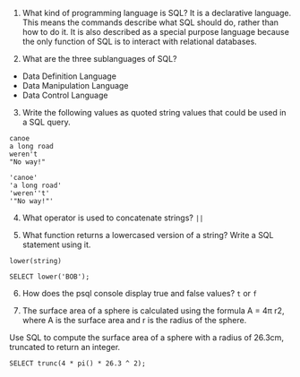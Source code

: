 1. What kind of programming language is SQL?
It is a declarative language. This means the commands describe what SQL should do, rather than how to do it. It is also described as a special purpose language because the only function of SQL is to interact with relational databases.

2. What are the three sublanguages of SQL?
* Data Definition Language
* Data Manipulation Language
* Data Control Language

3. Write the following values as quoted string values that could be used in a SQL query.
```
canoe
a long road
weren't
"No way!"
```

```
'canoe'
'a long road'
'weren''t'
'"No way!"'
```
4. What operator is used to concatenate strings?
`||`

5. What function returns a lowercased version of a string? Write a SQL statement using it.
```
lower(string)

SELECT lower('BOB');
```

6. How does the psql console display true and false values?
`t` or `f`

7. The surface area of a sphere is calculated using the formula A = 4π r2, where A is the surface area and r is the radius of the sphere.

Use SQL to compute the surface area of a sphere with a radius of 26.3cm, truncated to return an integer.
```
SELECT trunc(4 * pi() * 26.3 ^ 2);
```



